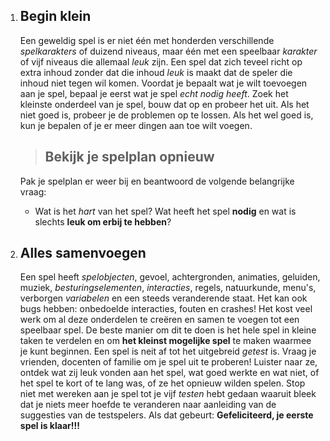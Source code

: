 1. ## Begin klein
    Een geweldig spel is er niet één met honderden verschillende *spelkarakters* of duizend niveaus, maar één met een speelbaar *karakter* of vijf niveaus die allemaal *leuk* zijn. Een spel dat zich teveel richt op extra inhoud zonder dat die inhoud *leuk* is maakt dat de speler die inhoud niet tegen wil komen.
    Voordat je bepaalt wat je wilt toevoegen aan je spel, bepaal je eerst wat je spel *echt nodig heeft*. Zoek het kleinste onderdeel van je spel, bouw dat op en probeer het uit. Als het niet goed is, probeer je de problemen op te lossen. Als het wel goed is, kun je bepalen of je er meer dingen aan toe wilt voegen.
    > ## Bekijk je spelplan opnieuw
    Pak je spelplan er weer bij en beantwoord de volgende belangrijke vraag:
    * Wat is het *hart* van het spel? Wat heeft het spel **nodig** en wat is slechts **leuk om erbij te hebben**?

2. ## Alles samenvoegen
    Een spel heeft *spelobjecten*, gevoel, achtergronden, animaties, geluiden, muziek, *besturingselementen*, *interacties*, regels, natuurkunde, menu's, verborgen *variabelen* en een steeds veranderende staat. Het kan ook bugs hebben: onbedoelde interacties, fouten en crashes!
    Het kost veel werk om al deze onderdelen te creëren en samen te voegen tot een speelbaar spel. De beste manier om dit te doen is het hele spel in kleine taken te verdelen en om **het kleinst mogelijke spel** te maken waarmee je kunt beginnen.
    Een spel is neit af tot het uitgebreid *getest* is. Vraag je vrienden, docenten of familie om je spel uit te proberen! Luister naar ze, ontdek wat zij leuk vonden aan het spel, wat goed werkte en wat niet, of het spel te kort of te lang was, of ze het opnieuw wilden spelen.
    Stop niet met wereken aan je spel tot je vijf *testen* hebt gedaan waaruit bleek dat je niets meer hoefde te veranderen naar aanleiding van de suggesties van de testspelers.
    Als dat gebeurt: **Gefeliciteerd, je eerste spel is klaar!!!**

